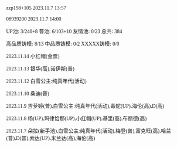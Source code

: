<font face="Fira Code">

zzp198+105 2023.11.7 13:57

08939200 2023.11.7 14:00

UP池: 3/240+8  普池: 6/103+10  友情池: 0/23  总共: 384

高品质铸模: 8/13  中品质铸模: 0/2  XXXXX铸模: 0/0

2023.11.14 小红帽(金票)

2023.11.13 银华(高),诺伊斯(普)

2023.11.12 白雪公主:纯真年代(活动)

2023.11.10 桑迪(普)

2023.11.9 吉萝婷(普),白雪公主:纯真年代(活动),毒蛇(UP),海伦(高),D(高)

2023.11.8 杨(UP),玛律恰那(UP),小红帽(UP),基里(高),布丽德(高)

2023.11.7 朵拉(新手池),白雪公主:纯真年代(活动),梅登(普),富克旺(高),哈兰(普),D(普),索达(UP),米兰达(高),海伦(高)

</font>
